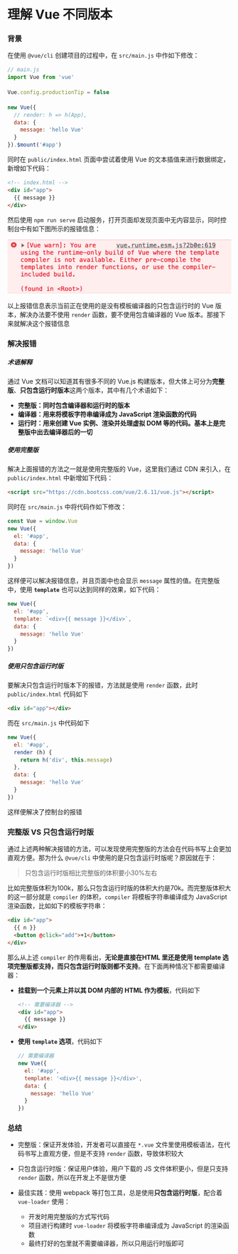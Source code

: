 # 理解 Vue 不同版本

### 背景

在使用 `@vue/cli` 创建项目的过程中，在 `src/main.js` 中作如下修改：

```javascript
// main.js
import Vue from 'vue'

Vue.config.productionTip = false

new Vue({
  // render: h => h(App),
  data: {
    message: 'hello Vue'
  }
}).$mount('#app')
```

同时在 `public/index.html` 页面中尝试着使用 Vue 的文本插值来进行数据绑定，新增如下代码：

```html
<!-- index.html -->
<div id="app">
  {{ message }}
</div>
```

然后使用 `npm run serve` 启动服务，打开页面却发现页面中无内容显示，同时控制台中有如下图所示的报错信息：

![报错信息](./imgs/vue-version-error.jpg)

以上报错信息表示当前正在使用的是没有模板编译器的只包含运行时的 Vue 版本，解决办法要不使用 `render` 函数，要不使用包含编译器的 Vue 版本。那接下来就解决这个报错信息

### 解决报错

##### 术语解释

通过 Vue 文档可以知道其有很多不同的 Vue.js 构建版本，但大体上可分为**完整版**、**只包含运行时版本**这两个版本，其中有几个术语如下：

- **完整版：同时包含编译器和运行时的版本**
- **编译器：用来将模板字符串编译成为 JavaScript 渲染函数的代码**
- **运行时：用来创建 Vue 实例、渲染并处理虚拟 DOM 等的代码。基本上是完整版中出去编译器后的一切**

##### 使用完整版

解决上面报错的方法之一就是使用完整版的 Vue，这里我们通过 CDN 来引入，在 `public/index.html` 中新增如下代码：

```html
<script src="https://cdn.bootcss.com/vue/2.6.11/vue.js"></script>
```

同时在 `src/main.js` 中将代码作如下修改：

```javascript
const Vue = window.Vue
new Vue({
  el: '#app',
  data: {
    message: 'hello Vue'
  }
})
```

这样便可以解决报错信息，并且页面中也会显示 `message` 属性的值。在完整版中，使用 **`template`** 也可以达到同样的效果，如下代码：

```javascript
new Vue({
  el: '#app',
  template: `<div>{{ message }}</div>`,
  data: {
    message: 'hello Vue'
  }
})
```

##### 使用只包含运行时版

要解决只包含运行时版本下的报错，方法就是使用 `render` 函数，此时 `public/index.html` 代码如下

```html
<div id="app"></div>
```

而在 `src/main.js` 中代码如下

```javascript
new Vue({
  el: '#app',
  render (h) {
    return h('div', this.message)
  },
  data: {
    message: 'hello Vue'
  }
})
```

这样便解决了控制台的报错

### 完整版 VS 只包含运行时版

通过上述两种解决报错的方法，可以发现使用完整版的方法会在代码书写上会更加直观方便。那为什么 `@vue/cli` 中使用的是只包含运行时版呢？原因就在于：

> 只包含运行时版相比完整版的体积要小30%左右

比如完整版体积为100k，那么只包含运行时版的体积大约是70k。而完整版体积大的这一部分就是 `compiler` 的体积，`compiler` 将模板字符串编译成为 JavaScript 渲染函数，比如如下的模板字符串：

```html
<div id="app">
  {{ n }}
  <button @click="add">+1</button>
</div>
```

那么从上述 `compiler` 的作用看出，**无论是直接在HTML 里还是使用 template 选项完整版都支持，而只包含运行时版则都不支持**。在下面两种情况下都需要编译器：

- **挂载到一个元素上并以其 DOM 内部的 HTML 作为模板**，代码如下

  ```html
  <!-- 需要编译器 -->
  <div id="app">
    {{ message }}
  </div>
  ```

- **使用 `template` 选项**，代码如下

  ```javascript
  // 需要编译器
  new Vue({
    el: '#app',
    template: '<div>{{ message }}</div>',
    data: {
      message: 'hello Vue'
    }
  })
  ```

### 总结

- 完整版：保证开发体验，开发者可以直接在 `*.vue` 文件里使用模板语法，在代码书写上直观方便，但是不支持 `render` 函数，导致体积较大
- 只包含运行时版：保证用户体验，用户下载的 JS 文件体积更小，但是只支持 `render` 函数，所以在开发上不是很方便

- 最佳实践：使用 webpack 等打包工具，总是使用**只包含运行时版**，配合着 `vue-loader` 使用：
  - 开发时用完整版的方式写代码
  - 项目进行构建时 `vue-loader` 将模板字符串编译成为 JavaScript 的渲染函数
  - 最终打好的包里就不需要编译器，所以只用运行时版即可



